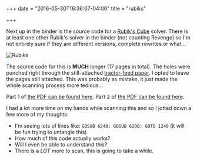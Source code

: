 +++
date = "2016-05-30T16:36:07-04:00"
title = "rubiks"

+++

Next up in the binder is the source code for a [Rubik's Cube](https://en.wikipedia.org/wiki/Rubik%27s_Cube) solver.  There is at least one other Rubik's solver in the binder (not counting Revenge) so I'm not entirely sure if they are different versions, complete rewrites or what...

![Rubiks](/poppop//images/rubiks/rubiks.jpg)

The source code for this is **MUCH** longer (17 pages in total).  The holes were punched right through the still-attached [tractor-feed paper](https://en.wikipedia.org/wiki/Continuous_stationery).  I opted to leave the pages still attached.  This was probably as mistake, it just made the whole scanning process more tedious...

Part 1 of [the PDF can be found here](https://github.com/mschoch/poppop/blob/master/website/static/images/rubiks/rubiks1.pdf).
Part 2 of [the PDF can be found here](https://github.com/mschoch/poppop/blob/master/website/static/images/rubiks/rubiks2.pdf).

I had a lot more time on my hands while scanning this and so I jotted down a few more of my thoughts:

- I'm seeing lots of lines like: ```GOSUB 6240: GOSUB 6290: GOTO 1249``` (it will be fun trying to untangle this)
- How much of this code actually works?
- Will I even be able to understand this?
- There is a *LOT* more to scan, this is going to take a while.
